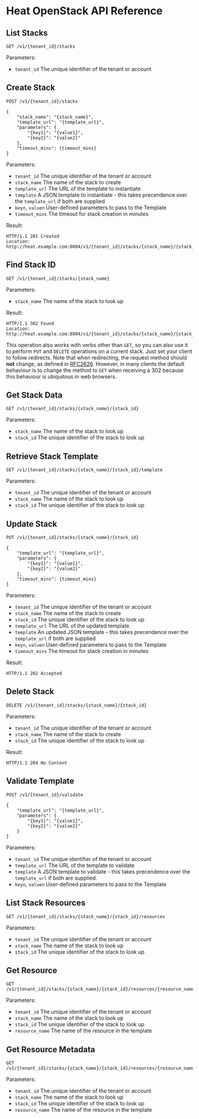 Heat OpenStack API Reference
============================

List Stacks
-----------

```
GET /v1/{tenant_id}/stacks
```

Parameters:

* `tenant_id` The unique identifier of the tenant or account

Create Stack
------------

```
POST /v1/{tenant_id}/stacks

{
    "stack_name": "{stack_name}",
    "template_url": "{template_url}",
    "parameters": {
        "{key1}": "{value1}",
        "{key2}": "{value2}"
    },
    "timeout_mins": {timeout_mins}
}
```

Parameters:

* `tenant_id` The unique identifier of the tenant or account
* `stack_name` The name of the stack to create
* `template_url` The URL of the template to instantiate
* `template` A JSON template to instantiate - this takes precendence over the `template_url` if both are supplied
* `keyn`, `valuen` User-defined parameters to pass to the Template
* `timeout_mins` The timeout for stack creation in minutes

Result:

```
HTTP/1.1 201 Created
Location: http://heat.example.com:8004/v1/{tenant_id}/stacks/{stack_name}/{stack_id}
```

Find Stack ID
-------------

```
GET /v1/{tenant_id}/stacks/{stack_name}
```

Parameters:

* `stack_name` The name of the stack to look up

Result:

```
HTTP/1.1 302 Found
Location: http://heat.example.com:8004/v1/{tenant_id}/stacks/{stack_name}/{stack_id}
```

This operation also works with verbs other than `GET`, so you can also use it to perform `PUT` and `DELETE` operations on a current stack. Just set your client to follow redirects. Note that when redirecting, the request method should **not** change, as defined in [RFC2626](http://www.w3.org/Protocols/rfc2616/rfc2616-sec10.html#sec10.3.3). However, in many clients the default behaviour is to change the method to `GET` when receiving a 302 because this behaviour is ubiquitous in web browsers.

Get Stack Data
--------------

```
GET /v1/{tenant_id}/stacks/{stack_name}/{stack_id}
```

Parameters:

* `stack_name` The name of the stack to look up
* `stack_id` The unique identifier of the stack to look up

Retrieve Stack Template
-----------------------

```
GET /v1/{tenant_id}/stacks/{stack_name}/{stack_id}/template
```

Parameters:

* `tenant_id` The unique identifier of the tenant or account
* `stack_name` The name of the stack to look up
* `stack_id` The unique identifier of the stack to look up

Update Stack
------------

```
PUT /v1/{tenant_id}/stacks/{stack_name}/{stack_id}

{
    "template_url": "{template_url}",
    "parameters": {
        "{key1}": "{value1}",
        "{key2}": "{value2}"
    },
    "timeout_mins": {timeout_mins}
}
```

Parameters:

* `tenant_id` The unique identifier of the tenant or account
* `stack_name` The name of the stack to create
* `stack_id` The unique identifier of the stack to look up
* `template_url` The URL of the updated template
* `template` An updated JSON template - this takes precendence over the `template_url` if both are supplied
* `keyn`, `valuen` User-defined parameters to pass to the Template
* `timeout_mins` The timeout for stack creation in minutes

Result:

```
HTTP/1.1 202 Accepted
```

Delete Stack
------------

```
DELETE /v1/{tenant_id}/stacks/{stack_name}/{stack_id}
```

Parameters:

* `tenant_id` The unique identifier of the tenant or account
* `stack_name` The name of the stack to create
* `stack_id` The unique identifier of the stack to look up

Result:

```
HTTP/1.1 204 No Content
```

Validate Template
-----------------

```
POST /v1/{tenant_id}/validate

{
    "template_url": "{template_url}",
    "parameters": {
        "{key1}": "{value1}",
        "{key2}": "{value2}"
    }
}
```

Parameters:

* `tenant_id` The unique identifier of the tenant or account
* `template_url` The URL of the template to validate
* `template` A JSON template to validate - this takes precendence over the `template_url` if both are supplied.
* `keyn`, `valuen` User-defined parameters to pass to the Template

List Stack Resources
--------------------

```
GET /v1/{tenant_id}/stacks/{stack_name}/{stack_id}/resources
```

Parameters:

* `tenant_id` The unique identifier of the tenant or account
* `stack_name` The name of the stack to look up
* `stack_id` The unique identifier of the stack to look up

Get Resource
------------

```
GET /v1/{tenant_id}/stacks/{stack_name}/{stack_id}/resources/{resource_name}
```

Parameters:

* `tenant_id` The unique identifier of the tenant or account
* `stack_name` The name of the stack to look up
* `stack_id` The unique identifier of the stack to look up
* `resource_name` The name of the resource in the template

Get Resource Metadata
---------------------

```
GET /v1/{tenant_id}/stacks/{stack_name}/{stack_id}/resources/{resource_name}/metadata
```

Parameters:

* `tenant_id` The unique identifier of the tenant or account
* `stack_name` The name of the stack to look up
* `stack_id` The unique identifier of the stack to look up
* `resource_name` The name of the resource in the template

